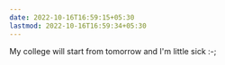 ```yaml
---
date: 2022-10-16T16:59:15+05:30
lastmod: 2022-10-16T16:59:34+05:30
---
```


My college will start from tomorrow and I'm little sick :-;
